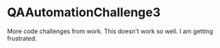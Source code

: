 # QAAutomationChallenge3
More code challenges from work. This doesn't work so well. I am getting frustrated.
